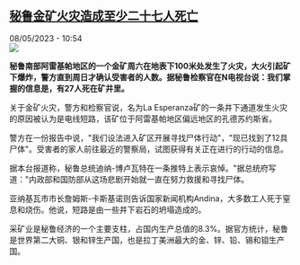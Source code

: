 <!--1683537301000-->
[秘鲁金矿火灾造成至少二十七人死亡](https://www.rfi.fr/cn/%E7%BE%8E%E6%B4%B2/20230508-%E7%A7%98%E9%B2%81%E9%87%91%E7%9F%BF%E7%81%AB%E7%81%BE%E9%80%A0%E6%88%90%E8%87%B3%E5%B0%91%E4%BA%8C%E5%8D%81%E4%B8%83%E4%BA%BA%E6%AD%BB%E4%BA%A1)
------

<div>08/05/2023 - 10:54</div><img src="https://s.rfi.fr/media/display/7a8cca1a-ed69-11ed-a080-005056bf30b7/w:1280/p:16x9/AP23127858325842.jpg"><p><strong>秘鲁南部阿雷基帕地区的一个金矿周六在地表下100米处发生了火灾，大火引起矿下爆炸，警方直到周日才确认受害者的人数。据秘鲁检察官在N电视台说：我们掌握的信息是，有27人死在矿井里。                    </strong></p><div><p>关于金矿火灾，警方和检察官说，名为La Esperanza矿的一条井下通道发生火灾的原因被认为是电线短路，该矿位于阿雷基帕地区偏远地区的孔德苏约斯省。</p><p>警方在一份报告中说，"我们设法进入矿区开展寻找尸体行动"，"现已找到了12具尸体"。受害者的家人前往最近的警察局，试图获得有关正在进行的行动的信息。</p><p>据本台报道称，秘鲁总统迪纳-博卢瓦特在一条推特上表示哀悼。"据总统府写道："内政部和国防部从这场悲剧开始就一直在努力救援和寻找尸体。</p><p>亚纳基瓦市市长詹姆斯-卡斯基诺则告诉国家新闻机构Andina，大多数工人死于窒息和烧伤。他说，短路是由一些井下岩石的坍塌造成的。</p><p>采矿业是秘鲁经济的一个主要支柱，占国内生产总值的8.3%。据官方统计，秘鲁是世界第二大铜、银和锌生产国，也是拉丁美洲最大的金、锌、铅、锡和钼生产国。</p><div data-selfpromo-newsletter></div><div data-selfpromo-app></div></div>
